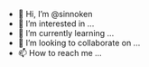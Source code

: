 - 👋 Hi, I’m @sinnoken
- 👀 I’m interested in ...
- 🌱 I’m currently learning ...
- 💞️ I’m looking to collaborate on ...
- 📫 How to reach me ...

<!---
sinnoken/sinnoken is a ✨ special ✨ repository because its `README.md` (this file) appears on your GitHub profile.
You can click the Preview link to take a look at your changes.
--->
